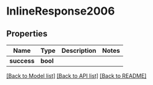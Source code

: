 # InlineResponse2006

## Properties
Name | Type | Description | Notes
------------ | ------------- | ------------- | -------------
**success** | **bool** |  | 

[[Back to Model list]](../README.md#documentation-for-models) [[Back to API list]](../README.md#documentation-for-api-endpoints) [[Back to README]](../README.md)

